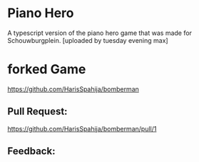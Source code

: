 # Piano Hero
A typescript version of the piano hero game that was made for Schouwburgplein.
[uploaded by tuesday evening max]
# forked Game
https://github.com/HarisSpahija/bomberman
## Pull Request:
https://github.com/HarisSpahija/bomberman/pull/1
## Feedback:
